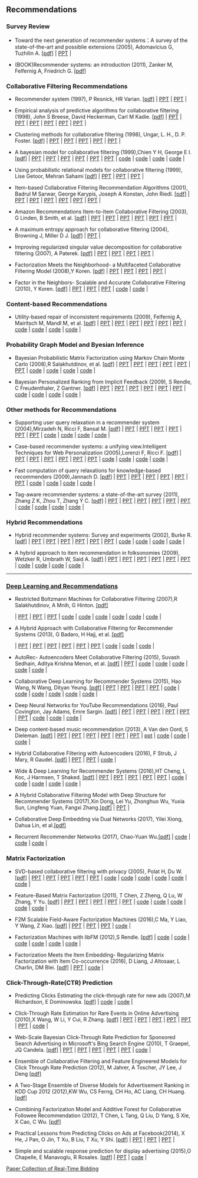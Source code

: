 

## Recommendations
### Survey Review
- Toward the next generation of recommender systems：A survey of the state-of-the-art and possiblie extensions (2005), Adomavicius G, Tuzhilin A.
  [[pdf]](http://people.stern.nyu.edu/atuzhili/pdf/TKDE-Paper-as-Printed.pdf)   | [PPT](https://www.google.co.in/url?sa=t&rct=j&q=&esrc=s&source=web&cd=7&cad=rja&uact=8&ved=0ahUKEwi7z5i_-cjXAhVEahoKHYdFAssQFghUMAY&url=http%3A%2F%2Fwww.csie.ntu.edu.tw%2F~b92081%2Fsenior%2FToward%2520the%2520Next%2520Generation%2520of%2520Recommender%2520Systems.doc&usg=AOvVaw1TlUZTkJ7O_VuL81PRqng0) | 

- (BOOK)Recommender systems: an introduction (2011), Zanker M, Felfernig A, Friedrich G.
  [[pdf]](http://recommenderbook.net/media/szeged.pdf)   
  
### Collaborative Filtering Recommendations

- Recommender system (1997), P Resnick, HR Varian.
  [[pdf]](http://michael.hahsler.net/research/Recommender_SMU2011/EMIS_DSS_2012/Recomm.pdf)   | [PPT](https://medium.com/recombee-blog/recommender-systems-explained-d98e8221f468) | [PPT](https://www.lynda.com/Data-Science-tutorials/What-recommendation-system/563030/600810-4.html) | 

- Empirical analysis of predictive algorithms for collaborative filtering (1998), John S Breese, David Heckerman, Carl M Kadie.
  [[pdf]](http://www.microsoft.com/en-us/research/wp-content/uploads/2016/02/tr-98-12.pdf)   | [PPT](https://www.google.co.in/url?sa=t&rct=j&q=&esrc=s&source=web&cd=3&cad=rja&uact=8&ved=0ahUKEwj0n7qO-sjXAhVJuRoKHTAHAqUQFgg9MAI&url=http%3A%2F%2Fwww.haas.berkeley.edu%2FCourses%2FSpring2000%2FBA269D%2FBreeseHeckermanKadie99.pdf&usg=AOvVaw3DEOok5qyRA0fh5Lseqed8) | [PPT](https://www.google.co.in/url?sa=t&rct=j&q=&esrc=s&source=web&cd=5&cad=rja&uact=8&ved=0ahUKEwj0n7qO-sjXAhVJuRoKHTAHAqUQFghTMAQ&url=https%3A%2F%2Fcourses.cs.washington.edu%2Fcourses%2Fcsep546%2F07sp%2Fslides%2F7.ppt&usg=AOvVaw3fKKaLgPcYFX5YltrRQkg6) | [PPT](https://www.google.co.in/url?sa=t&rct=j&q=&esrc=s&source=web&cd=6&cad=rja&uact=8&ved=0ahUKEwj0n7qO-sjXAhVJuRoKHTAHAqUQFghYMAU&url=http%3A%2F%2Fwww.cs.cmu.edu%2F~tom%2F10601_sp08%2Fslides%2Fcollab-filtering-mar-24.ppt&usg=AOvVaw1DRsbXXAcdARb_Kf-csB8j) | [PPT](https://www.google.co.in/url?sa=t&rct=j&q=&esrc=s&source=web&cd=7&cad=rja&uact=8&ved=0ahUKEwj0n7qO-sjXAhVJuRoKHTAHAqUQFgheMAY&url=http%3A%2F%2Fwww.science.unitn.it%2Fcoopis%2Ftalks%2FThursday%2Fshahabi.ppt&usg=AOvVaw39UDQ-9Jqvtk64aAK_ixbo) | [PPT](https://www.google.co.in/url?sa=t&rct=j&q=&esrc=s&source=web&cd=9&cad=rja&uact=8&ved=0ahUKEwj0n7qO-sjXAhVJuRoKHTAHAqUQFghtMAg&url=http%3A%2F%2Fwww.cs.hku.hk%2F~dbgroup%2Fseminar%2Fmwtam070607.ppt&usg=AOvVaw0r9_OVkzb7KVLyiGlekKNz) | [PPT](https://www.google.co.in/url?sa=t&rct=j&q=&esrc=s&source=web&cd=10&cad=rja&uact=8&ved=0ahUKEwj0n7qO-sjXAhVJuRoKHTAHAqUQFghyMAk&url=http%3A%2F%2Fslideplayer.com%2Fslide%2F4941775%2F&usg=AOvVaw2H5JG2FORzJZ2iXk10X75k) | 
  
  
- Clustering methods for collaborative filtering (1998), Ungar, L. H., D. P. Foster.
  [[pdf]](http://citeseerx.ist.psu.edu/viewdoc/download?doi=10.1.1.44.7783&rep=rep1&type=pdf)   | [PPT](https://www.google.co.in/url?sa=t&rct=j&q=&esrc=s&source=web&cd=2&cad=rja&uact=8&ved=0ahUKEwiF7K61-sjXAhWFtxoKHW_aAlkQFgg0MAE&url=https%3A%2F%2Fwww.slideshare.net%2FPhamCuong%2Fclustering-technique-for-collaborative-filtering-recommendation-and-application-to-venue-recommendation&usg=AOvVaw09eXNbO75U9x9st8skpnej) | [PPT](https://www.google.co.in/url?sa=t&rct=j&q=&esrc=s&source=web&cd=3&cad=rja&uact=8&ved=0ahUKEwiF7K61-sjXAhWFtxoKHW_aAlkQFgg6MAI&url=http%3A%2F%2Fwww.cs.umd.edu%2F~samir%2F498%2FCMSC498K_Hyoungtae_Cho.ppt&usg=AOvVaw1Hrj5Po00lrhEf9rMQa2AO) | [PPT](https://www.google.co.in/url?sa=t&rct=j&q=&esrc=s&source=web&cd=5&cad=rja&uact=8&ved=0ahUKEwiF7K61-sjXAhWFtxoKHW_aAlkQFghJMAQ&url=https%3A%2F%2Fwww.ics.uci.edu%2F~welling%2Fteaching%2FCS77Bwinter12%2Fpresentations%2FSlides_Recommender_Systems_Introduction_Version_Oct_2011%2Fppt%2FChapter%252002%2520-%2520Collaborative%2520recommendation.ppt&usg=AOvVaw0Zzr-oqDPNW0qHKbmPx7rC) | [PPT](https://www.google.co.in/url?sa=t&rct=j&q=&esrc=s&source=web&cd=6&cad=rja&uact=8&ved=0ahUKEwiF7K61-sjXAhWFtxoKHW_aAlkQFghOMAU&url=http%3A%2F%2Fwww.cs.tau.ac.il%2F~fiat%2Fdmsem03%2FItemBasedCollaborativeFilteringRecommendationAlgorithms.ppt&usg=AOvVaw12YNHFyhzMghUmLiT10HMG) | [PPT](https://www.google.co.in/url?sa=t&rct=j&q=&esrc=s&source=web&cd=8&cad=rja&uact=8&ved=0ahUKEwiF7K61-sjXAhWFtxoKHW_aAlkQFghaMAc&url=http%3A%2F%2Fhanj.cs.illinois.edu%2Fbk3%2Fbk3_slides%2F11ClusAdvanced.ppt&usg=AOvVaw2VJj1uw0Gr8jHEcDfMQX1m) | 

- A bayesian model for collaborative filtering (1999),Chien Y H, George E I.
  [[pdf]](http://www-stat.wharton.upenn.edu/~edgeorge/Research_papers/Bcollab.pdf)   | [PPT](https://www.google.co.in/url?sa=t&rct=j&q=&esrc=s&source=web&cd=5&cad=rja&uact=8&ved=0ahUKEwiY3_rX-sjXAhWEcBoKHV9NBaMQFghBMAQ&url=http%3A%2F%2Frakaposhi.eas.asu.edu%2Fcse494%2Fnotes%2Fs04-filtering.ppt&usg=AOvVaw3amsTC7Di8k6EC-V8R5khK) | [PPT]() | [PPT]() | [PPT]() | [PPT]() | [PPT]() | [code]() | [code]() | [code]() | [code]() |

- Using probabilistic relational models for collaborative filtering (1999), Lise Getoor, Mehran Sahami
  [[pdf]](http://citeseerx.ist.psu.edu/viewdoc/download;jsessionid=52BCC5212B0117CBB8BA48A1D8230E30?doi=10.1.1.40.4507&rep=rep1&type=pdf)   | [PPT](https://www.google.co.in/url?sa=t&rct=j&q=&esrc=s&source=web&cd=8&cad=rja&uact=8&ved=0ahUKEwiY3_rX-sjXAhWEcBoKHV9NBaMQFghXMAc&url=http%3A%2F%2Fwww.wanghao.in%2Fpaper%2FKDD15_CDL.pdf&usg=AOvVaw0BqayahBPQOvVOx2XKXmhO) | [PPT](https://www.google.co.in/url?sa=t&rct=j&q=&esrc=s&source=web&cd=9&cad=rja&uact=8&ved=0ahUKEwiY3_rX-sjXAhWEcBoKHV9NBaMQFghgMAg&url=http%3A%2F%2Fece.duke.edu%2F~lcarin%2FMingyuan4.9.2010.ppt&usg=AOvVaw0R5gNKupvJ8y_31VbCt4WN) | [PPT](https://www.google.co.in/url?sa=t&rct=j&q=&esrc=s&source=web&cd=10&cad=rja&uact=8&ved=0ahUKEwiY3_rX-sjXAhWEcBoKHV9NBaMQFghnMAk&url=https%3A%2F%2Fwww.cs.cmu.edu%2F~wcohen%2Fcollab-filtering-tutorial.ppt&usg=AOvVaw39F9c8UYJprVKOjEOiGOUl) | 

- Item-based Collaborative Filtering Recommendation Algorithms (2001), Badrul M Sarwar, George Karypis, Joseph A Konstan, John Riedl.
  [[pdf]](http://www10.org/cdrom/papers/pdf/p519.pdf)   | [PPT](https://www.google.co.in/url?sa=t&rct=j&q=&esrc=s&source=web&cd=2&cad=rja&uact=8&ved=0ahUKEwjB-I_--sjXAhUDlxoKHX7_DUcQFggwMAE&url=https%3A%2F%2Fwww.cise.ufl.edu%2Fresearch%2FOptimaNetSci%2Fslides%2FYu-Song_03_23_11.ppt&usg=AOvVaw0jKNGNJNw5cObSbM2Va7Wz) | [PPT](https://www.google.co.in/url?sa=t&rct=j&q=&esrc=s&source=web&cd=3&cad=rja&uact=8&ved=0ahUKEwjB-I_--sjXAhUDlxoKHX7_DUcQFgg2MAI&url=http%3A%2F%2Fslideplayer.com%2Fslide%2F10780659%2F&usg=AOvVaw3OxD0M_4I6IWI2axr4tM7D) | [PPT](https://www.google.co.in/url?sa=t&rct=j&q=&esrc=s&source=web&cd=4&cad=rja&uact=8&ved=0ahUKEwjB-I_--sjXAhUDlxoKHX7_DUcQFgg7MAM&url=http%3A%2F%2Fwww.pitt.edu%2F~peterb%2F3954-061%2FCollaborativeFiltering.ppt&usg=AOvVaw0OOhjHmiHxqOwkbwW0o7On) | [PPT](https://www.google.co.in/url?sa=t&rct=j&q=&esrc=s&source=web&cd=5&cad=rja&uact=8&ved=0ahUKEwjB-I_--sjXAhUDlxoKHX7_DUcQFghBMAQ&url=http%3A%2F%2Fwww.cs.umd.edu%2F~samir%2F498%2FCMSC498K_Hyoungtae_Cho.ppt&usg=AOvVaw1Hrj5Po00lrhEf9rMQa2AO) | [PPT](https://www.google.co.in/url?sa=t&rct=j&q=&esrc=s&source=web&cd=6&cad=rja&uact=8&ved=0ahUKEwjB-I_--sjXAhUDlxoKHX7_DUcQFghHMAU&url=https%3A%2F%2Fwww.slideshare.net%2Fnextlib%2Fitem-based-collaborative-filtering-recommendation-algorithms&usg=AOvVaw1XO2v99xaXU-tAO0LNpVqM) | [PPT](https://www.google.co.in/url?sa=t&rct=j&q=&esrc=s&source=web&cd=9&cad=rja&uact=8&ved=0ahUKEwjB-I_--sjXAhUDlxoKHX7_DUcQFghYMAg&url=https%3A%2F%2Fwww.cs.cmu.edu%2F~wcohen%2Fcollab-filtering-tutorial.ppt&usg=AOvVaw39F9c8UYJprVKOjEOiGOUl) | 

- Amazon Recommendations Item-to-Item Collaborative Filtering (2003), G Linden, B Smith, et al.
  [[pdf]](http://www.cs.umd.edu/~samir/498/Amazon-Recommendations.pdf)   | [PPT](https://www.google.co.in/url?sa=t&rct=j&q=&esrc=s&source=web&cd=1&cad=rja&uact=8&ved=0ahUKEwiM3uei-8jXAhUMWhoKHVCRBVEQFgglMAA&url=https%3A%2F%2Fwww.cs.umd.edu%2F~samir%2F498%2FAmazon-Recommendations.pdf&usg=AOvVaw3m__k3kFLi6IgI98TtrXHB) | [PPT](https://www.google.co.in/url?sa=t&rct=j&q=&esrc=s&source=web&cd=2&cad=rja&uact=8&ved=0ahUKEwiM3uei-8jXAhUMWhoKHVCRBVEQFgguMAE&url=https%3A%2F%2Fwww.slideshare.net%2Fimrchen%2Famazon-itemtoitem-recommendations-presentation&usg=AOvVaw1Yg0Tmd25MwABQ3_iA_M2h) | [PPT](https://www.google.co.in/url?sa=t&rct=j&q=&esrc=s&source=web&cd=4&cad=rja&uact=8&ved=0ahUKEwiM3uei-8jXAhUMWhoKHVCRBVEQFgg6MAM&url=https%3A%2F%2Fweb.cs.wpi.edu%2F~cs548%2Fs15%2FShowcase%2FCS548S15_Showcase_Web_Mining.ppt&usg=AOvVaw3HHBlFYbP9cFHqibzoNhPl) | [PPT](https://www.google.co.in/url?sa=t&rct=j&q=&esrc=s&source=web&cd=5&cad=rja&uact=8&ved=0ahUKEwiM3uei-8jXAhUMWhoKHVCRBVEQFgg_MAQ&url=http%3A%2F%2Fwww.dcs.bbk.ac.uk%2F~mark%2Fdownload%2Flec7_collaborative_filtering.ppt&usg=AOvVaw2Rz7Vbkyyk4UWpwvZ-1JFi) | [PPT](https://www.google.co.in/url?sa=t&rct=j&q=&esrc=s&source=web&cd=8&cad=rja&uact=8&ved=0ahUKEwiM3uei-8jXAhUMWhoKHVCRBVEQFghRMAc&url=https%3A%2F%2Fwww.ics.uci.edu%2F~welling%2Fteaching%2FCS77Bwinter12%2Fpresentations%2Fcourse_Ricci%2F13-Item-to-Item-Matrix-CF.pdf&usg=AOvVaw0ddREnO7TxO4icViK0Iijd) | [PPT](https://www.google.co.in/url?sa=t&rct=j&q=&esrc=s&source=web&cd=10&cad=rja&uact=8&ved=0ahUKEwiM3uei-8jXAhUMWhoKHVCRBVEQFgheMAk&url=http%3A%2F%2Finfolab.stanford.edu%2F~ullman%2Fmmds%2Fch9.pdf&usg=AOvVaw1mHhOKehTffby-_BRMvvrY) | 

- A maximum entropy approach for collaborative filtering (2004), Browning J, Miller D J.
  [[pdf]](http://www.yaroslavvb.com/papers/browning-maximum.pdf)   | [PPT](https://www.google.co.in/url?sa=t&rct=j&q=&esrc=s&source=web&cd=9&cad=rja&uact=8&ved=0ahUKEwjZ19DD-8jXAhXEMhoKHQQxBDUQFghlMAg&url=https%3A%2F%2Fweb.stanford.edu%2Fclass%2Fcs276b%2Fhandouts%2Flecture4.ppt&usg=AOvVaw2tVo235dA_SiReXohDDMNH) | 

- Improving regularized singular value decomposition for collaborative filtering (2007), A Paterek.
  [[pdf]](http://www.mimuw.edu.pl/~paterek/ap_kdd.pdf)   | [PPT](https://www.google.co.in/url?sa=t&rct=j&q=&esrc=s&source=web&cd=4&cad=rja&uact=8&ved=0ahUKEwjqmvnd-8jXAhVGvRoKHQHmAMAQFghGMAM&url=http%3A%2F%2Fslideplayer.com%2Fslide%2F2452377%2F&usg=AOvVaw0jwDaJsKGZNZI0XtfgNxYG) | [PPT](https://www.google.co.in/url?sa=t&rct=j&q=&esrc=s&source=web&cd=6&cad=rja&uact=8&ved=0ahUKEwjqmvnd-8jXAhVGvRoKHQHmAMAQFghSMAU&url=http%3A%2F%2Fdap.vsb.cz%2Fwsc17conf%2FMedia%2FDefault%2FPage%2Fpresentation_50.pdf&usg=AOvVaw0PIFEbY39LhLUPjD1nNNgJ) | [PPT](https://www.google.co.in/url?sa=t&rct=j&q=&esrc=s&source=web&cd=7&cad=rja&uact=8&ved=0ahUKEwjqmvnd-8jXAhVGvRoKHQHmAMAQFghaMAY&url=https%3A%2F%2Fwww.slideshare.net%2Firecsys%2Fmatrix-factorization-in-recommender-systems&usg=AOvVaw1jQ7DMS8rtZxgDfpMi9_y4) | [PPT](https://www.google.co.in/url?sa=t&rct=j&q=&esrc=s&source=web&cd=9&cad=rja&uact=8&ved=0ahUKEwjqmvnd-8jXAhVGvRoKHQHmAMAQFghpMAg&url=https%3A%2F%2Fwww.ics.uci.edu%2F~welling%2Fteaching%2FCS77Bwinter12%2Fpresentations%2Fcourse_Ricci%2F13-Item-to-Item-Matrix-CF.pdf&usg=AOvVaw0ddREnO7TxO4icViK0Iijd) | 

- Factorization Meets the Neighborhood- a Multifaceted Collaborative Filtering Model (2008),Y Koren.
  [[pdf]](http://www.academia.edu/download/35945687/Factorization_meets_the_neighborhood_a_multifaceted_collaborative_filtering_model.pdf)   | [PPT](https://www.google.co.in/url?sa=t&rct=j&q=&esrc=s&source=web&cd=1&cad=rja&uact=8&ved=0ahUKEwjP8e79-8jXAhWCzRoKHQ8fDhEQFggqMAA&url=http%3A%2F%2Fcs.rochester.edu%2Ftwiki%2Fpub%2FMain%2FHarpSeminar%2FFactorization_Meets_the_Neighborhood-_a_Multifaceted_Collaborative_Filtering_Model.pdf&usg=AOvVaw3Z4ggzZI7Rxdx70V3OkLxZ) | [PPT](https://www.google.co.in/url?sa=t&rct=j&q=&esrc=s&source=web&cd=5&cad=rja&uact=8&ved=0ahUKEwjP8e79-8jXAhWCzRoKHQ8fDhEQFghOMAQ&url=http%3A%2F%2Fwww.ece.iisc.ernet.in%2F~rajeshs%2FE0259%2F08_recommendation_systems_lec2.pdf&usg=AOvVaw2eCuXqj4PGwOSQgCK0U4S8) | [PPT](https://www.google.co.in/url?sa=t&rct=j&q=&esrc=s&source=web&cd=6&cad=rja&uact=8&ved=0ahUKEwjP8e79-8jXAhWCzRoKHQ8fDhEQFghUMAU&url=https%3A%2F%2Fwww.ics.uci.edu%2F~welling%2Fteaching%2FCS77Bwinter12%2Fpresentations%2FSlides_Recommender_Systems_Introduction_Version_Oct_2011%2Fppt%2FChapter%252002%2520-%2520Collaborative%2520recommendation.ppt&usg=AOvVaw0Zzr-oqDPNW0qHKbmPx7rC) | [PPT](https://www.google.co.in/url?sa=t&rct=j&q=&esrc=s&source=web&cd=9&cad=rja&uact=8&ved=0ahUKEwjP8e79-8jXAhWCzRoKHQ8fDhEQFghqMAg&url=http%3A%2F%2Fdparra.sitios.ing.uc.cl%2Fclasses%2Frecsys-2015-2%2Fstudent_ppts%2FCRojas_SVDpp-PMF.pdf&usg=AOvVaw0TEE9hA5jOemQJ6v45naW-) | 

- Factor in the Neighbors- Scalable and Accurate Collaborative Filtering (2010), Y Koren.
  [[pdf]](http://citeseerx.ist.psu.edu/viewdoc/download?doi=10.1.1.476.4158&rep=rep1&type=pdf)   | [PPT](https://www.google.co.in/url?sa=t&rct=j&q=&esrc=s&source=web&cd=5&cad=rja&uact=8&ved=0ahUKEwiP14va_MjXAhWD2xoKHfmWCUoQFghRMAQ&url=http%3A%2F%2Fcs.rochester.edu%2Ftwiki%2Fpub%2FMain%2FHarpSeminar%2FFactorization_Meets_the_Neighborhood-_a_Multifaceted_Collaborative_Filtering_Model.pdf&usg=AOvVaw3Z4ggzZI7Rxdx70V3OkLxZ) | [PPT](https://www.google.co.in/url?sa=t&rct=j&q=&esrc=s&source=web&cd=7&cad=rja&uact=8&ved=0ahUKEwiP14va_MjXAhWD2xoKHfmWCUoQFghfMAY&url=http%3A%2F%2Fi.cs.hku.hk%2F~dbgroup%2Fwebsite%2Fdb_seminar_materials%2F11.ppt&usg=AOvVaw32dBSBey8XV4XdAtv-d686) | [PPT](https://www.google.co.in/url?sa=t&rct=j&q=&esrc=s&source=web&cd=8&cad=rja&uact=8&ved=0ahUKEwiP14va_MjXAhWD2xoKHfmWCUoQFghkMAc&url=http%3A%2F%2Fwww.ics.uci.edu%2F~newman%2Fcourses%2Fcs277%2Fslides%2Fnetflix_overview.ppt&usg=AOvVaw3RK06lscOySKdgKT0NeT-x) | [code](https://github.com/NicolasHug/Surprise/blob/master/doc/source/refs.bib) | [code](https://github.com/david-cortes/fneighcf) |


### Content-based Recommendations
- Utility-based repair of inconsistent requirements (2009), Felfernig A, Mairitsch M, Mandl M, et al.
  [[pdf]](http://link.springer.com/content/pdf/10.1007/978-3-642-02568-6_17.pdf)   | [PPT]() | [PPT]() | [PPT]() | [PPT]() | [PPT]() | [PPT]() | [code]() | [code]() | [code]() | [code]() |

### Probability Graph Model and Byesian Inference
- Bayesian Probabilistic Matrix Factorization using Markov Chain Monte Carlo (2008),R Salakhutdinov, et al.
  [[pdf]](http://www.cs.utoronto.ca/~amnih/papers/bpmf.pdf)   | [PPT]() | [PPT]() | [PPT]() | [PPT]() | [PPT]() | [PPT]() | [code]() | [code]() | [code]() | [code]() |

- Bayesian Personalized Ranking from Implicit Feedback (2009), S Rendle, C Freudenthaler, Z Gantner.
  [[pdf]](https://arxiv.org/ftp/arxiv/papers/1205/1205.2618.pdf)   | [PPT]() | [PPT]() | [PPT]() | [PPT]() | [PPT]() | [PPT]() | [code]() | [code]() | [code]() | [code]() |



### Other methods for Recommendations
- Supporting user query relaxation in a recommender system (2004),Mirzadeh N, Ricci F, Bansal M.
  [[pdf]](https://www.researchgate.net/profile/Francesco_Ricci5/publication/221017551_Supporting_User_Query_Relaxation_in_a_Recommender_System/links/0deec524dcde30df0d000000.pdf)   | [PPT]() | [PPT]() | [PPT]() | [PPT]() | [PPT]() | [PPT]() | [code]() | [code]() | [code]() | [code]() |

- Case-based recommender systems: a unifying view.Intelligent Techniques for Web Personalization (2005),Lorenzi F, Ricci F. 
  [[pdf]](www.inf.unibz.it/~ricci//papers/LorenziRicciCameraReady.pdf)   | [PPT]() | [PPT]() | [PPT]() | [PPT]() | [PPT]() | [PPT]() | [code]() | [code]() | [code]() | [code]() |

- Fast computation of query relaxations for knowledge-based recommenders (2009),Jannach D.
  [[pdf]](http://ls13-www.cs.tu-dortmund.de/homepage/publications/jannach/Journal_AICOM09.pdf)   | [PPT]() | [PPT]() | [PPT]() | [PPT]() | [PPT]() | [PPT]() | [code]() | [code]() | [code]() | [code]() |

- Tag-aware recommender systems: a state-of-the-art survey (2011), Zhang Z K, Zhou T, Zhang Y C. 
  [[pdf]](http://arxiv.org/pdf/1202.5820.pdf)   | [PPT]() | [PPT]() | [PPT]() | [PPT]() | [PPT]() | [PPT]() | [code]() | [code]() | [code]() | [code]() |


### Hybrid Recommendations
- Hybrid recommender systems: Survey and experiments (2002), Burke R.
  [[pdf]](https://www.researchgate.net/profile/Robin_Burke/publication/263377228_Hybrid_Recommender_Systems_Survey_and_Experiments/links/5464ddc20cf2f5eb17ff3149.pdf)   | [PPT]() | [PPT]() | [PPT]() | [PPT]() | [PPT]() | [PPT]() | [code]() | [code]() | [code]() | [code]() |

- A hybrid approach to item recommendation in folksonomies (2009), Wetzker R, Umbrath W, Said A.
  [[pdf]](http://www.dai-labor.de/fileadmin/Files/Publikationen/Buchdatei/wetzker_folksonomyrecommendation_esair2009_final.pdf)   | [PPT]() | [PPT]() | [PPT]() | [PPT]() | [PPT]() | [PPT]() | [code]() | [code]() | [code]() | [code]() |

-----------

### [Deep Learning and Recommendations](https://github.com/robi56/Deep-Learning-for-Recommendation-Systems)


- Restricted Boltzmann Machines for Collaborative Filtering (2007),R Salakhutdinov, A Mnih, G Hinton.
  [[pdf]](http://machinelearning.wustl.edu/mlpapers/paper_files/icml2007_SalakhutdinovMH07.pdf) 
  
  | [PPT](http://www.igi.tugraz.at/lehre/SeminarA/WS07/toescher_A_2007.pdf) | [PPT](http://web.engr.illinois.edu/~swoh/courses/IE598/handout/rbm.pdf) | [PPT](https://github.com/gopala-kr/summary/blob/master/summaries/Week-6/RBM%26DBN_V1.ppt) |  [code](https://github.com/echen/restricted-boltzmann-machines) | [code](https://github.com/erwtokritos/collaborativefiltering-rbm) | [code](https://github.com/felipecruz/CFRBM) | [code](https://github.com/pinkeshbadjatiya/movie-recommendation-using-RBM) | [code](https://github.com/topics/restricted-boltzmann-machine) | [code](https://github.com/meownoid/tensorfow-rbm) |

- A Hybrid Approach with Collaborative Filtering for Recommender Systems (2013), G Badaro, H Hajj, et al.
  [[pdf]](http://staff.aub.edu.lb/~we07/Publications/A%20Hybrid%20Approach%20with%20Collaborative%20Filtering%20for%20Recommender%20Systems.pdf)

  | [PPT](https://www.google.co.in/url?sa=t&rct=j&q=&esrc=s&source=web&cd=2&cad=rja&uact=8&ved=0ahUKEwj1tbSez8jXAhWKyRoKHUewBnUQFggwMAE&url=http%3A%2F%2Fwww.pitt.edu%2F~peterb%2F3954-061%2FCollaborativeFiltering.ppt&usg=AOvVaw0OOhjHmiHxqOwkbwW0o7On) | [PPT](https://www.google.co.in/url?sa=t&rct=j&q=&esrc=s&source=web&cd=3&cad=rja&uact=8&ved=0ahUKEwj1tbSez8jXAhWKyRoKHUewBnUQFgg2MAI&url=http%3A%2F%2Fwww.pitt.edu%2F~peterb%2F3954-061%2Fhybrid%2520summary.doc&usg=AOvVaw2yEjhqBBrlW_6Uj1ARDZeR) | [PPT](https://www.google.co.in/url?sa=t&rct=j&q=&esrc=s&source=web&cd=4&cad=rja&uact=8&ved=0ahUKEwj1tbSez8jXAhWKyRoKHUewBnUQFgg-MAM&url=http%3A%2F%2Fids.snu.ac.kr%2Fw%2Fimages%2F5%2F5b%2FTD23.ppt&usg=AOvVaw2p8nJeEzAuQdVjuwPaIWZg) | [PPT](https://www.google.co.in/url?sa=t&rct=j&q=&esrc=s&source=web&cd=5&cad=rja&uact=8&ved=0ahUKEwj1tbSez8jXAhWKyRoKHUewBnUQFghEMAQ&url=https%3A%2F%2Fwww.cs.utexas.edu%2F~mooney%2Fir-course%2Fslides%2FRecommenders.ppt&usg=AOvVaw1r-M4nHJ0qK2Zki1ldbdLh) | [PPT](https://www.google.co.in/url?sa=t&rct=j&q=&esrc=s&source=web&cd=7&cad=rja&uact=8&ved=0ahUKEwj1tbSez8jXAhWKyRoKHUewBnUQFghUMAY&url=http%3A%2F%2Fceur-ws.org%2FVol-1673%2Fpaper1.pdf&usg=AOvVaw1IqYvK3H7CjnNXSZWffC9Y) | [PPT](https://www.google.co.in/url?sa=t&rct=j&q=&esrc=s&source=web&cd=10&cad=rja&uact=8&ved=0ahUKEwj1tbSez8jXAhWKyRoKHUewBnUQFghpMAk&url=http%3A%2F%2Fdecsai.ugr.es%2F~lci%2Fjournal-papers-pdf%2Fijar10-hybrid.pdf&usg=AOvVaw38D1DllYWxETnpW-1TOtOz) | [code](https://github.com/ayush-jain/hotel_recommender_system) | [code](https://github.com/CSKrishna/Recommender-Systems-for-Implicit-Feedback-datasets) | [code](https://github.com/topics/collaborative-filtering?o=asc&s=stars) | 
  
- AutoRec- Autoencoders Meet Collaborative Filtering (2015), Suvash Sedhain, Aditya Krishna Menon, et al.
  [[pdf]](http://users.cecs.anu.edu.au/~u5098633/papers/www15.pdf)
    | [PPT](https://www.google.co.in/url?sa=t&rct=j&q=&esrc=s&source=web&cd=6&cad=rja&uact=8&ved=0ahUKEwjR28rUz8jXAhXDlxoKHZACCLEQFghPMAU&url=https%3A%2F%2Ftr.scribd.com%2Fdocument%2F356136361%2FDeep-Neural-Networks-Papers-For-Youtube-pdf&usg=AOvVaw2tfL7S1acLhlFwG1DcZF89) | [code](https://github.com/HeXie-Tufts/Movie-Rating-Prediction-Autoencoder) | [code](https://github.com/lcetinsoy/collaborative-filtering) | [code](https://github.com/gtshs2/Autorec) | [code](https://github.com/fstrub95/Autoencoders_cf) | [code](https://github.com/mesuvash/NNRec) |

- Collaborative Deep Learning for Recommender Systems (2015), Hao Wang, N Wang, Dityan Yeung.
  [[pdf]](http://www.wanghao.in/mis/CDL.pdf)
    | [PPT](https://www.google.co.in/url?sa=t&rct=j&q=&esrc=s&source=web&cd=6&cad=rja&uact=8&ved=0ahUKEwjr_fXC0MjXAhXQyRoKHcsmBJwQFghWMAU&url=http%3A%2F%2Fbigdata.sdu.edu.cn%2Ffiles%2F2016-05-26-2.ppt&usg=AOvVaw1xvPE3AZSjjsxi7o81LmHA) | [PPT](https://www.google.co.in/url?sa=t&rct=j&q=&esrc=s&source=web&cd=7&cad=rja&uact=8&ved=0ahUKEwjr_fXC0MjXAhXQyRoKHcsmBJwQFghcMAY&url=http%3A%2F%2Fwww.cse.ust.hk%2F~hwangaz%2F&usg=AOvVaw1ZSC8woy9EOvN0zPPPMt1H) | [PPT](https://www.google.co.in/url?sa=t&rct=j&q=&esrc=s&source=web&cd=9&cad=rja&uact=8&ved=0ahUKEwjr_fXC0MjXAhXQyRoKHcsmBJwQFghnMAg&url=https%3A%2F%2Fmldublin.github.io%2Fassets%2Fslides%2Fmeetup_13%2Fdl4recsys_libreai.pdf&usg=AOvVaw1Wm4YZsO0QyifE0K7tzrWp) | [PPT](https://www.google.co.in/url?sa=t&rct=j&q=&esrc=s&source=web&cd=10&cad=rja&uact=8&ved=0ahUKEwjr_fXC0MjXAhXQyRoKHcsmBJwQFghtMAk&url=http%3A%2F%2Fwww.ijcaonline.org%2Farchives%2Fvolume162%2Fnumber10%2Fbetru-2017-ijca-913361.pdf&usg=AOvVaw1Nbi9TeB4TVckPYMfAbTrt) | [code](https://github.com/topics/collaborative-filtering) | [code](https://github.com/akash13singh/mxnet-for-cdl) | [code](https://github.com/js05212/CDL) | [code](https://github.com/MehdiAB161/Neural-Networks-for-Collaborative-Filtering) | [code](https://github.com/lca4/collaborative-rnn) | [code](https://github.com/topics/recommender-system) |

- Deep Neural Networks for YouTube Recommendations (2016), Paul Covington, Jay Adams, Emre Sargin.
  [[pdf]](https://www.researchgate.net/publication/307573656_Deep_Neural_Networks_for_YouTube_Recommendations)
    | [PPT](https://www.google.co.in/url?sa=t&rct=j&q=&esrc=s&source=web&cd=4&cad=rja&uact=8&ved=0ahUKEwi5tbnd0MjXAhVBtxoKHbj9BZ4QFgg2MAM&url=http%3A%2F%2Fhome.iitk.ac.in%2F~rohithm%2Fcs300%2F4B%2F4B.pdf&usg=AOvVaw2VXJLanWAnB9bpVJ-mYOGl) | [PPT](https://www.google.co.in/url?sa=t&rct=j&q=&esrc=s&source=web&cd=5&cad=rja&uact=8&ved=0ahUKEwi5tbnd0MjXAhVBtxoKHbj9BZ4QFgg-MAQ&url=http%3A%2F%2Fcseweb.ucsd.edu%2Fclasses%2Ffa17%2Fcse291-b%2Freading%2Fp191-covington.pdf&usg=AOvVaw3d-sKFyLlwn7xhjnrH9Rr9) | [PPT](https://www.google.co.in/url?sa=t&rct=j&q=&esrc=s&source=web&cd=6&cad=rja&uact=8&ved=0ahUKEwi5tbnd0MjXAhVBtxoKHbj9BZ4QFghGMAU&url=https%3A%2F%2Fwww.slideshare.net%2Flekaha%2Fdeep-neural-network-for-youtube-recommendations&usg=AOvVaw0v2Ka4qk-_WdNNBobzDcH8) | [PPT](https://www.google.co.in/url?sa=t&rct=j&q=&esrc=s&source=web&cd=7&cad=rja&uact=8&ved=0ahUKEwi5tbnd0MjXAhVBtxoKHbj9BZ4QFghMMAY&url=https%3A%2F%2Fblog.acolyer.org%2F2016%2F09%2F19%2Fdeep-neural-networks-for-youtube-recommendations%2F&usg=AOvVaw0MdNHLgalwqRRKwDnvUDTr) | [PPT](https://www.google.co.in/url?sa=t&rct=j&q=&esrc=s&source=web&cd=8&cad=rja&uact=8&ved=0ahUKEwi5tbnd0MjXAhVBtxoKHbj9BZ4QFghSMAc&url=http%3A%2F%2Fdparra.sitios.ing.uc.cl%2Fclasses%2Frecsys-2016-2%2Fstudents%2FDNNyoutube_FdelRio.pdf&usg=AOvVaw2l8Hwephqu4fgkzGUD0Xdq) | [PPT](https://www.google.co.in/url?sa=t&rct=j&q=&esrc=s&source=web&cd=9&cad=rja&uact=8&ved=0ahUKEwi5tbnd0MjXAhVBtxoKHbj9BZ4QFghaMAg&url=https%3A%2F%2Fwww.scribd.com%2Fdocument%2F323343771%2FDeep-Neural-Networks-for-YouTube-Recommendations&usg=AOvVaw3tk185_dAiLOWtRpenPFU7) | [code](https://github.com/ogerhsou/Youtube-Recommendation-Tensorflow) | [code](https://github.com/robi56/Deep-Learning-for-Recommendation-Systems) | [code](https://github.com/ogerhsou/Youtube-Recommendation-Tensorflow/blob/master/README.md) | 

- Deep content-based music recommendation (2013), A Van den Oord, S Dieleman.
  [[pdf]](http://papers.nips.cc/paper/5004-deep-content-based-music-recommendation.pdf)
    | [PPT](https://www.google.co.in/url?sa=t&rct=j&q=&esrc=s&source=web&cd=10&cad=rja&uact=8&ved=0ahUKEwiwj8yc0cjXAhWQzRoKHTk0CfUQFghdMAk&url=http%3A%2F%2Fai2-s2-pdfs.s3.amazonaws.com%2F7145%2F44b7cf35a3b8bdc12fb1967624a38f257a42.pdf&usg=AOvVaw3Y1tIdOIzz91-Bzfyh34vN) | [PPT](http://benanne.github.io/2014/08/05/spotify-cnns.html) | [PPT](https://www.slideshare.net/RussiaAI/deep-learning-for-audiobased-music-recommendation) | [PPT](https://www.google.co.in/url?sa=t&rct=j&q=&esrc=s&source=web&cd=2&cad=rja&uact=8&ved=0ahUKEwjMuqbK0cjXAhXJrxoKHRxtAoYQFggzMAE&url=http%3A%2F%2Fai2-s2-pdfs.s3.amazonaws.com%2F7145%2F44b7cf35a3b8bdc12fb1967624a38f257a42.pdf&usg=AOvVaw3Y1tIdOIzz91-Bzfyh34vN) | [PPT](https://www.google.co.in/url?sa=t&rct=j&q=&esrc=s&source=web&cd=5&cad=rja&uact=8&ved=0ahUKEwjMuqbK0cjXAhXJrxoKHRxtAoYQFghPMAQ&url=https%3A%2F%2Fmarl.smusic.nyu.edu%2Fnieto%2Fpublications%2F20161204-UPFSeminar.pdf&usg=AOvVaw3lq6bXyLDMPysh9GL-aus4) | [PPT](https://www.google.co.in/url?sa=t&rct=j&q=&esrc=s&source=web&cd=6&cad=rja&uact=8&ved=0ahUKEwjMuqbK0cjXAhXJrxoKHRxtAoYQFghVMAU&url=http%3A%2F%2Fslideplayer.com%2Fslide%2F10780658%2F&usg=AOvVaw0KxK_exZy4_h3BG66wuqFc) | [ppt](https://www.google.co.in/url?sa=t&rct=j&q=&esrc=s&source=web&cd=8&cad=rja&uact=8&ved=0ahUKEwjMuqbK0cjXAhXJrxoKHRxtAoYQFghjMAc&url=http%3A%2F%2Fwww.cs.tau.ac.il%2F~lenadank%2Fold%2FDeep%2520content-based%2520music%2520recommendation.pptx&usg=AOvVaw0ZdAHraE855Riu5X284ZKV) | [code](https://github.com/ybayle/awesome-deep-learning-music) | [code](https://github.com/topics/music-recommendation) | [code](https://github.com/mlachmish/MusicGenreClassification) |

- Hybrid Collaborative Filtering with Autoencoders (2016), F Strub, J Mary, R Gaudel.
  [[pdf]](https://arxiv.org/pdf/1603.00806)
  | [PPT](https://www.google.co.in/url?sa=t&rct=j&q=&esrc=s&source=web&cd=10&cad=rja&uact=8&ved=0ahUKEwjTr-jl0cjXAhWJXRoKHVFqA6AQFghnMAk&url=http%3A%2F%2Fsm-node01.test.do.adapt.dk%2Fa_hybrid_collaborative_filtering_recommender_system_using.pdf&usg=AOvVaw1oTNp_7vb3_qzIMS6JdwNy) | [PPT](https://www.google.co.in/url?sa=t&rct=j&q=&esrc=s&source=web&cd=8&cad=rja&uact=8&ved=0ahUKEwjTr-jl0cjXAhWJXRoKHVFqA6AQFghWMAc&url=http%3A%2F%2Fwww.wanghao.in%2Fmis%2FCDL.pdf&usg=AOvVaw1wcW5r5Bk65A1plbXGFg6l) |  [code](https://github.com/topics/collaborative-filtering?l=python&o=desc&s=) |
  
- Wide & Deep Learning for Recommender Systems (2016),HT Cheng, L Koc, J Harmsen, T Shaked.
  [[pdf]](https://arxiv.org/pdf/1606.07792)
    | [PPT](https://www.google.co.in/url?sa=t&rct=j&q=&esrc=s&source=web&cd=2&cad=rja&uact=8&ved=0ahUKEwjc8aC-0sjXAhWB1hoKHXBaDqwQFgg0MAE&url=https%3A%2F%2Fmldublin.github.io%2Fassets%2Fslides%2Fmeetup_13%2Fdl4recsys_libreai.pdf&usg=AOvVaw1Wm4YZsO0QyifE0K7tzrWp) | [PPT](https://www.google.co.in/url?sa=t&rct=j&q=&esrc=s&source=web&cd=4&cad=rja&uact=8&ved=0ahUKEwjc8aC-0sjXAhWB1hoKHXBaDqwQFghCMAM&url=http%3A%2F%2Fdl.acm.org%2Fcitation.cfm%3Fid%3D2988454&usg=AOvVaw37-2fN9WuDvqhMxR7pM1hL) | [PPT](https://www.google.co.in/url?sa=t&rct=j&q=&esrc=s&source=web&cd=5&cad=rja&uact=8&ved=0ahUKEwjc8aC-0sjXAhWB1hoKHXBaDqwQFghNMAQ&url=https%3A%2F%2Fwww.slideshare.net%2Fkerveros99%2Fdeep-learning-for-recommender-systems-recsys2017-tutorial&usg=AOvVaw3Wbco5v_TV0GnY1YtD6jNf) | [PPT](https://www.google.co.in/url?sa=t&rct=j&q=&esrc=s&source=web&cd=6&cad=rja&uact=8&ved=0ahUKEwjc8aC-0sjXAhWB1hoKHXBaDqwQFghTMAU&url=https%3A%2F%2Fwww.slideshare.net%2FBenjaminLe4%2Fdeep-learning-for-personalized-search-and-recommender-systems&usg=AOvVaw3rTxqB2WGbAhTGhyeNFbpd) | [PPT](https://www.google.co.in/url?sa=t&rct=j&q=&esrc=s&source=web&cd=9&cad=rja&uact=8&ved=0ahUKEwjc8aC-0sjXAhWB1hoKHXBaDqwQFghkMAg&url=http%3A%2F%2Fpapers.www2017.com.au.s3-website-ap-southeast-2.amazonaws.com%2Fproceedings%2Fp173.pdf&usg=AOvVaw0dnH51Ben5h6HyxYlR52iq) | [code](https://github.com/songgc/TF-recomm) | [code](https://github.com/ichuang/tflearn_wide_and_deep) | [code](https://github.com/jrzaurin/Wide-and-Deep-Keras) | [code](https://github.com/yufengg/widendeep) | [code](https://github.com/tobegit3hub/tensorflow_template_application) |

- A Hybrid Collaborative Filtering Model  with Deep Structure for Recommender Systems (2017),Xin Dong, Lei Yu, Zhonghuo Wu, Yuxia Sun, Lingfeng Yuan, Fangxi Zhang.[[pdf]](http://www.aaai.org/ocs/index.php/AAAI/AAAI17/paper/download/14676/13916)
  | [PPT](https://www.google.co.in/url?sa=t&rct=j&q=&esrc=s&source=web&cd=10&cad=rja&uact=8&ved=0ahUKEwjm2sbh0sjXAhVBVRoKHbwUB3EQFghnMAk&url=https%3A%2F%2Fhal.inria.fr%2Fhal-01281794v3%2Fdocument&usg=AOvVaw0proN38q5QqvfY4tZsoBEE) | 

- Collaborative Deep Embedding via Dual Networks (2017), Yilei Xiong, Dahua Lin, et al.[[pdf]](https://openreview.net/pdf?id=r1w7Jdqxl)

  
- Recurrent Recommender Networks (2017), Chao-Yuan Wu.[[pdf]](http://delivery.acm.org/10.1145/3020000/3018689/p495-wu.pdf?ip=221.226.125.130&id=3018689&acc=OA&key=4D4702B0C3E38B35%2E4D4702B0C3E38B35%2E4D4702B0C3E38B35%2E5945DC2EABF3343C&CFID=995126498&CFTOKEN=96329132&__acm__=1508034746_8da751768f4ee19af912968914bbbaa6)   | [code](https://github.com/rdevooght/sequence-based-recommendations) | [code](https://github.com/mquad/hgru4rec) | [code](https://github.com/hidasib/GRU4Rec) |



### Matrix Factorization
- SVD-based collaborative filtering with privacy (2005), Polat H, Du W. 
  [[pdf]](http://www.cis.syr.edu/~wedu/Research/paper/sac2004.pdf)   | [PPT](https://www.google.co.in/url?sa=t&rct=j&q=&esrc=s&source=web&cd=2&cad=rja&uact=8&ved=0ahUKEwjZmcmy28jXAhUBtxoKHQZtCjUQFggzMAE&url=https%3A%2F%2Fpeople.eecs.berkeley.edu%2F~jfc%2F%27mender%2FIEEESP02.pdf&usg=AOvVaw1A9bmkmpE5gN2JPqQkCKrM) | [PPT](https://www.google.co.in/url?sa=t&rct=j&q=&esrc=s&source=web&cd=8&cad=rja&uact=8&ved=0ahUKEwjZmcmy28jXAhUBtxoKHQZtCjUQFghcMAc&url=http%3A%2F%2Fcrises2-deim.urv.cat%2Fdocs%2Fpublications%2Fconferences%2F816.pdf&usg=AOvVaw0jQ2k-j_qbuOb_yUQqYTSq) | [PPT]() | [PPT]() | [PPT]() | [code](https://github.com/NicolasHug/Surprise) | [code](https://github.com/Evfro/TensorGlue) | [code](https://github.com/ocelma/python-recsys) | [code](https://github.com/timnugent/svd-recommend) |  [code](https://github.com/topics/svd) | [code](https://github.com/topics/movielens-dataset) |

- Feature-Based Matrix Factorization (2011), T Chen, Z Zheng, Q Lu, W Zhang, Y Yu.
  [[pdf]](https://arxiv.org/pdf/1109.2271.pdf?ref=theredish.com/web)   | [PPT](https://www.google.co.in/url?sa=t&rct=j&q=&esrc=s&source=web&cd=4&cad=rja&uact=8&ved=0ahUKEwi_rYaQ3MjXAhVF2RoKHT29DiIQFghDMAM&url=http%3A%2F%2Fwww.cs.sjtu.edu.cn%2F~wang-xb%2Fwireless_new%2Fmaterial%2FPPT%2FJunior_IEEE%2F%25E8%25AE%25B8%25E7%25BF%25B0%25E4%25BA%2591.pptx&usg=AOvVaw0ALahJd3atfWumSPiLSamV) | [PPT](https://www.google.co.in/url?sa=t&rct=j&q=&esrc=s&source=web&cd=6&cad=rja&uact=8&ved=0ahUKEwi_rYaQ3MjXAhVF2RoKHT29DiIQFghOMAU&url=https%3A%2F%2Fwww.cse.cuhk.edu.hk%2Firwin.king%2F_media%2Fpresentations%2Fonline_collaborative_filtering.ppt&usg=AOvVaw2MVMJ153N5iy3xEn4gtK1c) | [PPT](https://www.google.co.in/url?sa=t&rct=j&q=&esrc=s&source=web&cd=8&cad=rja&uact=8&ved=0ahUKEwi_rYaQ3MjXAhVF2RoKHT29DiIQFghYMAc&url=https%3A%2F%2Fendymecy.gitbooks.io%2Fspark-ml-source-analysis%2Fcontent%2F%25E6%258E%25A8%25E8%258D%2590%2Fpapers%2FMatrix%2520Factorization%2520Techniques%2520for%2520Recommender%2520Systems.pdf&usg=AOvVaw2d3fs54hcYH4zINulhurfx) | [PPT](https://www.google.co.in/url?sa=t&rct=j&q=&esrc=s&source=web&cd=9&cad=rja&uact=8&ved=0ahUKEwiVifXa28jXAhUEthoKHZYYDv0QFghTMAg&url=https%3A%2F%2Fgithub.com%2Fbenfred%2Fimplicit&usg=AOvVaw1TkRXbUGiK_PIDum9yD42y) | [PPT](https://www.google.co.in/url?sa=t&rct=j&q=&esrc=s&source=web&cd=9&cad=rja&uact=8&ved=0ahUKEwi_rYaQ3MjXAhVF2RoKHT29DiIQFghgMAg&url=http%3A%2F%2Fwww.dai-labor.de%2Ffileadmin%2Ffiles%2Fpublications%2FDiplomaThesisStephanSpiegel.pdf&usg=AOvVaw1qRvzTGO3V_cLQyeuJ6UJ6) | [code](https://github.com/metpallyv/MovieRecommendation) | [code](https://github.com/benfred/implicit) | [code](https://github.com/jhh37/matrix-factorization) | [code](https://github.com/quora/qmf) | [code](https://github.com/topics/matrix-factorization) | 

- F2M Scalable Field-Aware Factorization Machines (2016),C Ma, Y Liao, Y Wang, Z Xiao.
  [[pdf]](https://pdfs.semanticscholar.org/bb29/9887ba700300757de7560dc34b48b127cdca.pdf)   | [PPT](https://www.google.co.in/url?sa=t&rct=j&q=&esrc=s&source=web&cd=5&cad=rja&uact=8&ved=0ahUKEwiD95Xs3MjXAhVFXBoKHc9iA2cQFgg-MAQ&url=https%3A%2F%2Fwww.csie.ntu.edu.tw%2F~r01922136%2Fslides%2Fffm.pdf&usg=AOvVaw330t5kmYzVI20o4Bh4heNE) | [PPT](https://www.google.co.in/url?sa=t&rct=j&q=&esrc=s&source=web&cd=8&cad=rja&uact=8&ved=0ahUKEwiD95Xs3MjXAhVFXBoKHc9iA2cQFghNMAc&url=http%3A%2F%2Fwww.lamiafm.info%2Flinear_learning_with_allreduce_cilvr_at_nyu.pdf&usg=AOvVaw3Ajmw2PkslebEnXTXmRpDE) | [PPT](https://www.google.co.in/url?sa=t&rct=j&q=&esrc=s&source=web&cd=9&cad=rja&uact=8&ved=0ahUKEwiD95Xs3MjXAhVFXBoKHc9iA2cQFghSMAg&url=http%3A%2F%2Fus-east-1.erphost.p-e-p.com%2Ffield_aware_factorization_machines_for_ctr_prediction.pdf&usg=AOvVaw3K-KP8d23gxsByZ6SQWHyl)  | [code](https://github.com/RTBHOUSE/cuda-ffm) | 

- Factorization Machines with libFM (2012),S Rendle.
  [[pdf]](http://www.csie.ntu.edu.tw/~b97053/paper/Factorization%20Machines%20with%20libFM.pdf)    | [code](https://github.com/zhengruifeng/spark-libFM) | [code](https://github.com/srendle/libfm) | [code](https://github.com/jfloff/pywFM) | [code](https://github.com/geffy/tffm) | [code](https://github.com/coreylynch/pyFM) | [code](https://github.com/RankSys/JavaFM) |

- Factorization Meets the Item Embedding- Regularizing Matrix Factorization with Item Co-occurrence (2016), D Liang, J Altosaar, L Charlin, DM Blei.
  [[pdf]](https://pdfs.semanticscholar.org/f14f/c33e0a351dff4f4e02510276604a93d1b9fa.pdf)   | [PPT](https://www.google.co.in/url?sa=t&rct=j&q=&esrc=s&source=web&cd=5&cad=rja&uact=8&ved=0ahUKEwjVmavY3cjXAhUCPRoKHT0vAGMQFgg8MAQ&url=https%3A%2F%2Fwww.slideshare.net%2Fcheerz%2Ffactorization-meets-the-item-embedding-regularizing-matrix-factorization-with-item-cooccurrence&usg=AOvVaw2uMTxcC05e55gMo3OuvDq3) |  [code](https://github.com/dawenl/cofactor) | 




### Click-Through-Rate(CTR) Prediction
- Predicting Clicks Estimating the click-through rate for new ads (2007),M Richardson, E Dominowska.
  [[pdf]](http://research.microsoft.com/en-us/um/people/mattri/papers/www2007/predictingclicks.pdf)    | [code](https://github.com/wnzhang/deep-ctr) | [code](https://github.com/evah/CTR_Prediction) | 

- Click-Through Rate Estimation for Rare Events in Online Advertising (2010),X Wang, W Li, Y Cui, R Zhang.
  [[pdf]](http://www.cs.cmu.edu/~./xuerui/papers/ctr.pdf)   | [PPT](https://www.slideshare.net/WushWu/online-advertising-and-large-scale-model-fitting) | [PPT](https://www.google.co.in/url?sa=t&rct=j&q=&esrc=s&source=web&cd=2&cad=rja&uact=8&ved=0ahUKEwjV__j068jXAhVCAxoKHbKTBMUQFgguMAE&url=https%3A%2F%2Fwww.slideshare.net%2FOlivierChapelle%2Fwsdm14&usg=AOvVaw1XLkzjAiJqUydPBKQN0ed8) | [PPT](https://www.google.co.in/url?sa=t&rct=j&q=&esrc=s&source=web&cd=3&cad=rja&uact=8&ved=0ahUKEwjV__j068jXAhVCAxoKHbKTBMUQFgg0MAI&url=https%3A%2F%2Fwww.slideshare.net%2Fdipu1025%2Fstatistical-challenges-in-display-advertising&usg=AOvVaw2dkjwagryM4MPjxHtMjeHO) | [PPT](https://www.google.co.in/url?sa=t&rct=j&q=&esrc=s&source=web&cd=6&cad=rja&uact=8&ved=0ahUKEwjV__j068jXAhVCAxoKHbKTBMUQFghMMAU&url=http%3A%2F%2Fpages.cs.wisc.edu%2F~mayssam%2Ffiles%2Fctr-kdd07-talk.ppt&usg=AOvVaw0mgwvx2OzemWsGLW0fcyfA) | [PPT](https://www.google.co.in/url?sa=t&rct=j&q=&esrc=s&source=web&cd=8&cad=rja&uact=8&ved=0ahUKEwjV__j068jXAhVCAxoKHbKTBMUQFghZMAc&url=http%3A%2F%2Fwww.cs.cmu.edu%2F~deepay%2Fmywww%2Fpresentations%2FKDD-tutorial-OnlineAdvertising-2009.ppt&usg=AOvVaw1NCT-kTGAvWEwzVzTEKzDk) | [PPT](https://www.google.co.in/url?sa=t&rct=j&q=&esrc=s&source=web&cd=10&cad=rja&uact=8&ved=0ahUKEwjV__j068jXAhVCAxoKHbKTBMUQFghjMAk&url=http%3A%2F%2Fslideplayer.com%2Fslide%2F4990951%2F&usg=AOvVaw3yJlFqdEI74JDTsCdjs8bG) |  [code](https://github.com/deepakar/Predicting_CTR) |

- Web-Scale Bayesian Click-Through Rate Prediction for Sponsored Search Advertising in Microsoft's Bing Search Engine (2010), T Graepel, JQ Candela.
  [[pdf]](http://machinelearning.wustl.edu/mlpapers/paper_files/icml2010_GraepelCBH10.pdf)    | [PPT](https://www.google.co.in/url?sa=t&rct=j&q=&esrc=s&source=web&cd=2&cad=rja&uact=8&ved=0ahUKEwjZ-ZKY7MjXAhXCuRoKHVEYCWgQFgguMAE&url=https%3A%2F%2Fwww.microsoft.com%2Fen-us%2Fresearch%2Fpublication%2Fweb-scale-bayesian-click-through-rate-prediction-for-sponsored-search-advertising-in-microsofts-bing-search-engine%2F&usg=AOvVaw0t91sLfTF1oBXSpYvivRyL) | [PPT](https://www.google.co.in/url?sa=t&rct=j&q=&esrc=s&source=web&cd=4&cad=rja&uact=8&ved=0ahUKEwjZ-ZKY7MjXAhXCuRoKHVEYCWgQFgg8MAM&url=http%3A%2F%2Fwan.poly.edu%2FKDD2012%2Fforms%2Fworkshop%2FADKDD12%2Fdoc%2Fa3.pdf&usg=AOvVaw1WQE7E1rQqCXKrpwYb7PaX) | [PPT](https://www.google.co.in/url?sa=t&rct=j&q=&esrc=s&source=web&cd=5&cad=rja&uact=8&ved=0ahUKEwjZ-ZKY7MjXAhXCuRoKHVEYCWgQFghFMAQ&url=https%3A%2F%2Fwww.slideshare.net%2FOlivierChapelle%2Fwsdm14&usg=AOvVaw1XLkzjAiJqUydPBKQN0ed8) | [PPT](https://www.google.co.in/url?sa=t&rct=j&q=&esrc=s&source=web&cd=8&cad=rja&uact=8&ved=0ahUKEwjZ-ZKY7MjXAhXCuRoKHVEYCWgQFghWMAc&url=http%3A%2F%2Fslideplayer.com%2Fslide%2F4846485%2F&usg=AOvVaw2VlfAoM98DVtgzvvQAdp9v) | [PPT](https://www.google.co.in/url?sa=t&rct=j&q=&esrc=s&source=web&cd=10&cad=rja&uact=8&ved=0ahUKEwjZ-ZKY7MjXAhXCuRoKHVEYCWgQFghgMAk&url=http%3A%2F%2Fwww.nowpublishers.com%2Farticle%2FDownloadEBook%2FINR-045&usg=AOvVaw3plwLGfRF2O1nk1JyhgHfF) |  [code](https://github.com/mayconbordin/adpredictor-java) | 

- Ensemble of Collaborative Filtering and Feature Engineered Models for Click Through Rate Prediction (2012), M Jahrer, A Toscher, JY Lee, J Deng
  [[pdf]](https://pdfs.semanticscholar.org/eeb9/34178ea9320c77852eb89633e14277da41d8.pdf)   

- A Two-Stage Ensemble of Diverse Models for Advertisement Ranking in KDD Cup 2012 (2012),KW Wu, CS Ferng, CH Ho, AC Liang, CH Huang.
  [[pdf]](http://ntur.lib.ntu.edu.tw/retrieve/188498/03.pdf)   

- Combining Factorization Model and Additive Forest for Collaborative Followee Recommendation (2012), T Chen, L Tang, Q Liu, D Yang, S Xie, X Cao, C Wu.
  [[pdf]](http://curtis.ml.cmu.edu/w/courses/images/4/4e/AdditiveForestChen.pdf)   

- Practical Lessons from Predicting Clicks on Ads at Facebook(2014), X He, J Pan, O Jin, T Xu, B Liu, T Xu, Y Shi.
  [[pdf]](http://quinonero.net/Publications/predicting-clicks-facebook.pdf)   | [PPT](https://research.fb.com/publications/practical-lessons-from-predicting-clicks-on-ads-at-facebook/) | [PPT](https://www.slideshare.net/ssuser78eda8/practical-lessons-from-predicting-clicks-on-ads-at-facebook) | [PPT](https://github.com/aragorn/home/wiki/Study-:-Practical-Lessons-from-Predicting-Clicks-on-Ads-at-Facebook) |

- Simple and scalable response prediction for display advertising (2015),O Chapelle, E Manavoglu, R Rosales.
  [[pdf]](http://people.csail.mit.edu/romer/papers/TISTRespPredAds.pdf)   | [PPT](https://www.google.co.in/url?sa=t&rct=j&q=&esrc=s&source=web&cd=5&cad=rja&uact=8&ved=0ahUKEwi57oOZ7sjXAhUBmBoKHcn3CwoQFghBMAQ&url=https%3A%2F%2Fwww.slideshare.net%2Fsermakarevich%2Fsimple-and-scalable-response-prediction-for-display-advertising&usg=AOvVaw0srW5FibOVyDbPV_75XCfF)  | [code](https://github.com/warshmellow/adtech-dash) |
  

[Paper Collection of Real-Time Bidding](https://github.com/wnzhang/rtb-papers)
